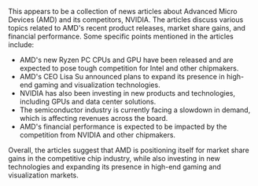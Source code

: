 This appears to be a collection of news articles about Advanced Micro Devices (AMD) and its competitors, NVIDIA. The articles discuss various topics related to AMD's recent product releases, market share gains, and financial performance. Some specific points mentioned in the articles include:

* AMD's new Ryzen PC CPUs and GPU have been released and are expected to pose tough competition for Intel and other chipmakers.
* AMD's CEO Lisa Su announced plans to expand its presence in high-end gaming and visualization technologies.
* NVIDIA has also been investing in new products and technologies, including GPUs and data center solutions.
* The semiconductor industry is currently facing a slowdown in demand, which is affecting revenues across the board.
* AMD's financial performance is expected to be impacted by the competition from NVIDIA and other chipmakers.

Overall, the articles suggest that AMD is positioning itself for market share gains in the competitive chip industry, while also investing in new technologies and expanding its presence in high-end gaming and visualization markets.